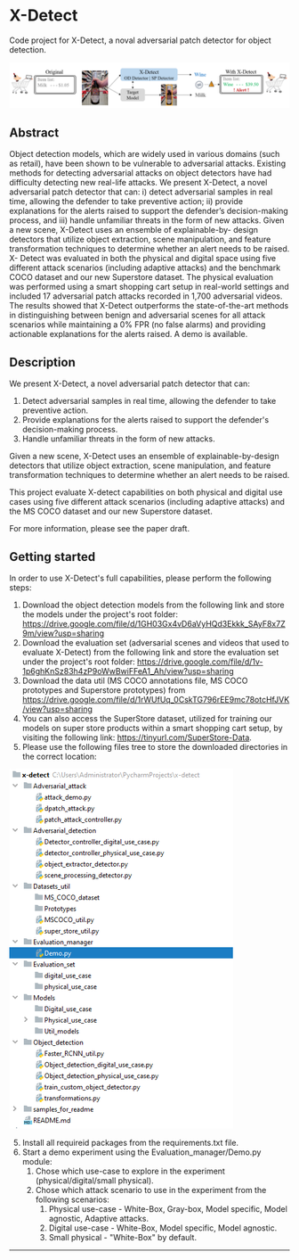 # X-Detect

Code project for X-Detect, a noval adversarial patch detector for object detection. 

![Alt text](samples_for_readme/Figure1.png?raw=true "Title")

## Abstract 

Object detection models, which are widely used in various domains (such as retail), have been shown to be vulnerable to adversarial attacks. Existing methods for detecting adversarial attacks on object detectors have had difficulty detecting new real-life attacks. We present X-Detect, a novel adversarial patch detector that can: i) detect adversarial samples in real time, allowing the defender to take preventive action; ii) provide explanations for the alerts raised to support the defender’s decision-making process, and iii) handle unfamiliar threats in the form of new attacks. Given a new scene, X-Detect uses an ensemble of explainable-by- design detectors that utilize object extraction, scene manipulation, and feature transformation techniques to determine whether an alert needs to be raised. X- Detect was evaluated in both the physical and digital space using five different attack scenarios (including adaptive attacks) and the benchmark COCO dataset and our new Superstore dataset. The physical evaluation was performed using a smart shopping cart setup in real-world settings and included 17 adversarial patch attacks recorded in 1,700 adversarial videos. The results showed that X-Detect outperforms the state-of-the-art methods in distinguishing between benign and adversarial scenes for all attack scenarios while maintaining a 0% FPR (no false alarms) and providing actionable explanations for the alerts raised. A demo is available.


## Description

We present X-Detect, a novel adversarial patch detector that can:
1. Detect adversarial samples in real time, allowing the defender to take preventive action.
2. Provide explanations for the alerts raised to support the defender's decision-making process.
3. Handle unfamiliar threats in the form of new attacks.

Given a new scene, X-Detect uses an ensemble of explainable-by-design detectors 
that utilize object extraction, scene manipulation, and feature transformation techniques 
to determine whether an alert needs to be raised.

This project evaluate X-detect capabilities on both physical and digital use cases using five different attack scenarios 
(including adaptive attacks) and the MS COCO dataset and our new Superstore dataset.

For more information, please see the paper draft.

## Getting started

In order to use X-Detect's full capabilities, please perform the following steps: 
1. Download the object detection models from the following link and store the models under the project's root folder: https://drive.google.com/file/d/1GH03Gx4vD6aVyHQd3Ekkk_SAyF8x7Z9m/view?usp=sharing
2. Download the evaluation set (adversarial scenes and videos that used to evaluate X-Detect) from the following link and store the evaluation set under the project's root folder:  https://drive.google.com/file/d/1v-1p6ghKnSz83h4zP9oWwBwiFFeA1_Ah/view?usp=sharing
3. Download the data util (MS COCO annotations file, MS COCO prototypes and Superstore prototypes) from https://drive.google.com/file/d/1rWUfUq_0CskTG796rEE9mc78otcHfJVK/view?usp=sharing
4. You can also access the SuperStore dataset, utilized for training our models on super store products within a smart shopping cart setup, by visiting the following link: https://tinyurl.com/SuperStore-Data.
5. Please use the following files tree to store the downloaded directories in the correct location: 

![Alt text](samples_for_readme/files_tree.PNG?raw=true "Title")

5. Install all requireid packages from the requirements.txt file.  
6. Start a demo experiment using the Evaluation_manager/Demo.py module:
   1. Chose which use-case to explore in the experiment (physical/digital/small physical).
   2. Chose which attack scenario to use in the experiment from the following scenarios:
      1. Physical use-case - White-Box, Gray-box, Model specific, Model agnostic, Adaptive attacks.
      2. Digital use-case - White-Box, Model specific, Model agnostic.
      3. Small physical - "White-Box" by default.

***

<!-- 
## License
For open source projects, say how it is licensed. -->
